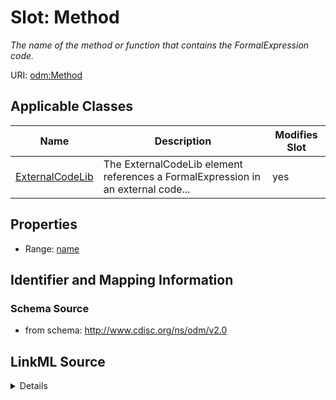 # Slot: Method


_The name of the method or function that contains the FormalExpression code._



URI: [odm:Method](http://www.cdisc.org/ns/odm/v2.0/Method)



<!-- no inheritance hierarchy -->




## Applicable Classes

| Name | Description | Modifies Slot |
| --- | --- | --- |
[ExternalCodeLib](ExternalCodeLib.md) | The ExternalCodeLib element references a FormalExpression in an external code... |  yes  |







## Properties

* Range: [name](name.md)





## Identifier and Mapping Information







### Schema Source


* from schema: http://www.cdisc.org/ns/odm/v2.0




## LinkML Source

<details>
```yaml
name: Method
description: The name of the method or function that contains the FormalExpression
  code.
from_schema: http://www.cdisc.org/ns/odm/v2.0
rank: 1000
alias: Method
domain_of:
- ExternalCodeLib
range: name

```
</details>